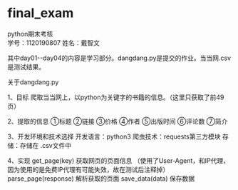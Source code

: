 # final_exam
python期末考核  
学号：1120190807  姓名：戴智文

其中day01--day04的内容是学习部分。dangdang.py是提交的作业。当当网.csv是测试结果。

关于dangdang.py

1、目标
    爬取当当网上，以python为关键字的书籍的信息。（这里只获取了前49页）

2、提取的信息
    ①标题  ②链接  ③价格  ④作者  ⑤出版时间  ⑥评论数  ⑦简介

3、开发环境和技术选择
    开发语言：python3
    爬虫技术：requests第三方模块
    存储：存储在 .csv文件中

4、实现
    get_page(key)  获取网页的页面信息  （使用了User-Agent，和IP代理，因为使用的是免费IP代理有可能失效，故在测试后注释掉）
    parse_page(response)  解析获取的页面
    save_data(data) 保存数据
    
    
